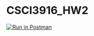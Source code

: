 # CSCI3916_HW2
[![Run in Postman](https://run.pstmn.io/button.svg)](https://app.getpostman.com/run-collection/5c9f7f5669564aac12dc)